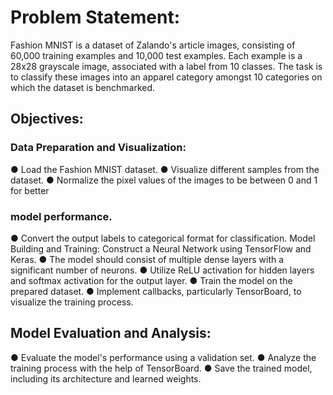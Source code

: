 # Problem Statement:
Fashion MNIST is a dataset of Zalando's article images, consisting of 60,000 training
examples and 10,000 test examples. Each example is a 28x28 grayscale image,
associated with a label from 10 classes. The task is to classify these images into an
apparel category amongst 10 categories on which the dataset is benchmarked.
## Objectives:
### Data Preparation and Visualization:
● Load the Fashion MNIST dataset.
● Visualize different samples from the dataset.
● Normalize the pixel values of the images to be between 0 and 1 for better
### model performance.
● Convert the output labels to categorical format for classification.
Model Building and Training:
Construct a Neural Network using TensorFlow and Keras.
● The model should consist of multiple dense layers with a significant number of
neurons.
● Utilize ReLU activation for hidden layers and softmax activation for the output
layer.
● Train the model on the prepared dataset.
● Implement callbacks, particularly TensorBoard, to visualize the training process.
## Model Evaluation and Analysis:
● Evaluate the model's performance using a validation set.
● Analyze the training process with the help of TensorBoard.
● Save the trained model, including its architecture and learned weights.
